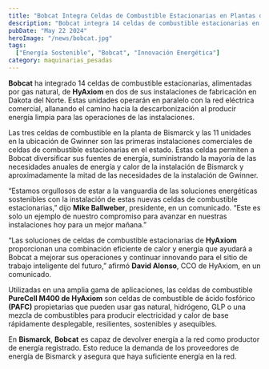```yaml
---
title: "Bobcat Integra Celdas de Combustible Estacionarias en Plantas de Fabricación"
description: "Bobcat integra 14 celdas de combustible estacionarias en sus plantas de Dakota del Norte para diversificar sus fuentes de energía"
pubDate: "May 22 2024"
heroImage: "/news/bobcat.jpg"
tags:
  ["Energía Sostenible", "Bobcat", "Innovación Energética"]
category: maquinarias_pesadas
---
```

**Bobcat** ha integrado 14 celdas de combustible estacionarias, alimentadas por gas natural, de **HyAxiom** en dos de sus instalaciones de fabricación en Dakota del Norte. Estas unidades operarán en paralelo con la red eléctrica comercial, allanando el camino hacia la descarbonización al producir energía limpia para las operaciones de las instalaciones.

Las tres celdas de combustible en la planta de Bismarck y las 11 unidades en la ubicación de Gwinner son las primeras instalaciones comerciales de celdas de combustible estacionarias en el estado. Estas celdas permiten a Bobcat diversificar sus fuentes de energía, suministrando la mayoría de las necesidades anuales de energía y calor de la instalación de Bismarck y aproximadamente la mitad de las necesidades de la instalación de Gwinner.

“Estamos orgullosos de estar a la vanguardia de las soluciones energéticas sostenibles con la instalación de estas nuevas celdas de combustible estacionarias,” dijo **Mike Ballweber**, presidente, en un comunicado. “Este es solo un ejemplo de nuestro compromiso para avanzar en nuestras instalaciones hoy para un mejor mañana.”

“Las soluciones de celdas de combustible estacionarias de **HyAxiom** proporcionan una combinación eficiente de calor y energía que ayudará a Bobcat a mejorar sus operaciones y continuar innovando para el sitio de trabajo inteligente del futuro,” afirmó **David Alonso**, CCO de HyAxiom, en un comunicado.

Utilizadas en una amplia gama de aplicaciones, las celdas de combustible **PureCell M400 de HyAxiom** son celdas de combustible de ácido fosfórico **(PAFC)** propietarias que pueden usar gas natural, hidrógeno, GLP o una mezcla de combustibles para producir electricidad y calor de base rápidamente desplegable, resilientes, sostenibles y asequibles.

En **Bismarck**, **Bobcat** es capaz de devolver energía a la red como productor de energía registrado. Esto reduce la demanda de los proveedores de energía de Bismarck y asegura que haya suficiente energía en la red.




